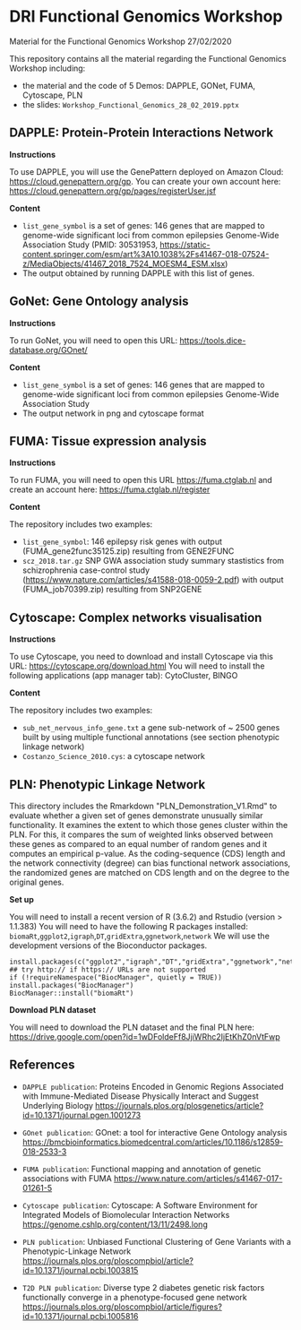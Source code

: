 # DRI Functional Genomics Workshop

Material for the Functional Genomics Workshop 27/02/2020

This repository contains all the material regarding the Functional Genomics Workshop including:

* the material and the code of 5 Demos: DAPPLE, GONet, FUMA, Cytoscape, PLN
* the slides:  `Workshop_Functional_Genomics_28_02_2019.pptx`

## DAPPLE: Protein-Protein Interactions Network

**Instructions** 

To use DAPPLE, you will use the GenePattern deployed on Amazon Cloud: https://cloud.genepattern.org/gp. You can create your own account here: https://cloud.genepattern.org/gp/pages/registerUser.jsf

**Content** 

* `list_gene_symbol` is a set of genes: 146 genes that are mapped to genome-wide significant loci from common epilepsies Genome-Wide Association Study (PMID: 30531953, https://static-content.springer.com/esm/art%3A10.1038%2Fs41467-018-07524-z/MediaObjects/41467_2018_7524_MOESM4_ESM.xlsx)
* The output obtained by running DAPPLE with this list of genes.

## GoNet: Gene Ontology analysis

**Instructions**

To run GoNet, you will need to open this URL: https://tools.dice-database.org/GOnet/

**Content**

* `list_gene_symbol` is a set of genes: 146 genes that are mapped to genome-wide significant loci from common epilepsies Genome-Wide Association Study 
* The output network in png and cytoscape format

## FUMA: Tissue expression analysis

**Instructions**

To run FUMA, you will need to open this URL https://fuma.ctglab.nl and create an account here: https://fuma.ctglab.nl/register

**Content**

The repository includes two examples:
* `list_gene_symbol`: 146 epilepsy risk genes with output (FUMA_gene2func35125.zip) resulting from GENE2FUNC 
* `scz_2018.tar.gz` SNP GWA association study summary stastistics from schizrophrenia case-control study (https://www.nature.com/articles/s41588-018-0059-2.pdf) with output (FUMA_job70399.zip) resulting from SNP2GENE

## Cytoscape: Complex networks visualisation

**Instructions**

To use Cytoscape, you need to download and install Cytoscape via this URL: https://cytoscape.org/download.html
You will need to install the following applications (app manager tab): CytoCluster, BINGO

**Content**

The repository includes two examples:

* `sub_net_nervous_info_gene.txt` a gene sub-network of ~ 2500 genes built by using multiple functional annotations (see section phenotypic linkage network)
* `Costanzo_Science_2010.cys`: a cytoscape network


## PLN: Phenotypic Linkage Network

This directory includes the Rmarkdown "PLN_Demonstration_V1.Rmd" to evaluate whether a given set of genes demonstrate unusually similar functionality. It examines the extent to which those genes cluster within the PLN. For this, it compares the sum of weighted links observed between these genes as compared to an equal number of random genes and it computes an empirical p-value. As the coding-sequence (CDS) length and the network connectivity (degree) can bias functional network
associations, the randomized genes are matched on CDS length and on the degree to the original genes.

**Set up**

You will need to install a recent version of R (3.6.2) and Rstudio (version > 1.1.383)
You will need to have the following R packages installed: `biomaRt`,`ggplot2`,`igraph`,`DT`,`gridExtra`,`ggnetwork`,`network`
We will use the development versions of the Bioconductor packages.

```{r}
install.packages(c("ggplot2","igraph","DT","gridExtra","ggnetwork","network"))
## try http:// if https:// URLs are not supported
if (!requireNamespace("BiocManager", quietly = TRUE))
install.packages("BiocManager")
BiocManager::install("biomaRt")
```

**Download PLN dataset**

You will need to download the PLN dataset and the final PLN here:
https://drive.google.com/open?id=1wDFoldeFf8JjiWRhc2IjEtKhZ0nVtFwp


## References

* `DAPPLE publication`: Proteins Encoded in Genomic Regions Associated with Immune-Mediated Disease Physically Interact and Suggest Underlying Biology https://journals.plos.org/plosgenetics/article?id=10.1371/journal.pgen.1001273

* `GOnet publication`: GOnet: a tool for interactive Gene Ontology analysis https://bmcbioinformatics.biomedcentral.com/articles/10.1186/s12859-018-2533-3

* `FUMA publication`: Functional mapping and annotation of genetic associations with FUMA 
https://www.nature.com/articles/s41467-017-01261-5

* `Cytoscape publication`: Cytoscape: A Software Environment for Integrated Models of Biomolecular Interaction Networks
https://genome.cshlp.org/content/13/11/2498.long

* `PLN publication`: Unbiased Functional Clustering of Gene Variants with a Phenotypic-Linkage Network
https://journals.plos.org/ploscompbiol/article?id=10.1371/journal.pcbi.1003815

* `T2D PLN publication`: Diverse type 2 diabetes genetic risk factors functionally converge in a phenotype-focused gene network
https://journals.plos.org/ploscompbiol/article/figures?id=10.1371/journal.pcbi.1005816






